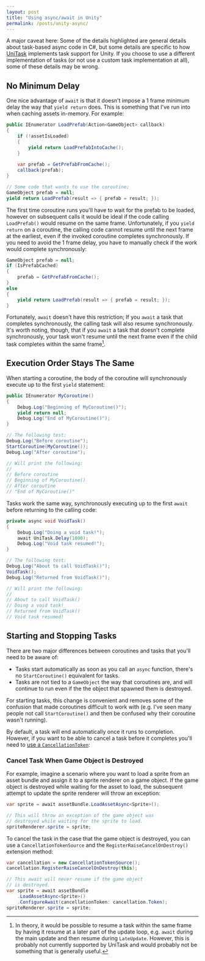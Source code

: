 ```yaml
---
layout: post
title: "Using async/await in Unity"
permalink: /posts/unity-async/
---
```


A major caveat here: Some of the details highlighted are general details about task-based async code in C#, but some details are specific to how [UniTask][unitask] implements task support for Unity. If you choose to use a different implementation of tasks (or not use a custom task implementation at all), some of these details may be wrong.

## No Minimum Delay

One nice advantage of `await` is that it doesn't impose a 1 frame minimum delay the way that `yield return` does. This is something that I've run into when caching assets in-memory. For example:

```c#
public IEnumerator LoadPrefab(Action<GameObject> callback)
{
    if (!assetIsLoaded)
    {
        yield return LoadPrefabIntoCache();
    }
    
    var prefab = GetPrefabFromCache();
    callback(prefab);
}

// Some code that wants to use the coroutine;
GameObject prefab = null;
yield return LoadPrefab(result => { prefab = result; });
```

The first time coroutine runs you'll have to wait for the prefab to be loaded, however on subsequent calls it would be ideal if the code calling `LoadPrefab()` would resume on the same frame. Unfortunately, if you `yield return` on a coroutine, the calling code cannot resume until the next frame at the earliest, even if the invoked coroutine completes synchronously. If you need to avoid the 1 frame delay, you have to manually check if the work would complete synchronously:

```c#
GameObject prefab = null;
if (IsPrefabCached)
{
    prefab = GetPrefabFromCache();
}
else
{
    yield return LoadPrefab(result => { prefab = result; });
}
```

Fortunately, `await` doesn't have this restriction; If you `await` a task that completes synchronously, the calling task will also resume synchronously. It's worth noting, though, that if you `await` a task that doesn't complete synchronously, your task won't resume until the next frame even if the child task completes within the same frame[^sub-frame-await].

## Execution Order Stays The Same

When starting a coroutine, the body of the coroutine will synchronously execute up to the first `yield` statement:

```c#
public IEnumerator MyCoroutine()
{
    Debug.Log("Beginning of MyCoroutine()");
    yield return null;
    Debug.Log("End of MyCoroutine()");
}

// The following test:
Debug.Log("Before coroutine");
StartCoroutine(MyCoroutine());
Debug.Log("After coroutine");

// Will print the following:
//
// Before coroutine
// Beginning of MyCoroutine()
// After coroutine
// "End of MyCoroutine()"
```

Tasks work the same way, synchronously executing up to the first `await` before returning to the calling code:

```c#
private async void VoidTask()
{
    Debug.Log("Doing a void task!");
    await UniTask.Delay(1000);
    Debug.Log("Void task resumed!");
}

// The following test:
Debug.Log("About to call VoidTask()");
VoidTask();
Debug.Log("Returned from VoidTask()");

// Will print the following:
//
// About to call VoidTask()
// Doing a void task!
// Returned from VoidTask()
// Void task resumed!
```

## Starting and Stopping Tasks

There are two major differences between coroutines and tasks that you'll need to be aware of:

* Tasks start automatically as soon as you call an `async` function, there's no `StartCoroutine()` equivalent for tasks.
* Tasks are not tied to a `GameObject` the way that coroutines are, and will continue to run even if the the object that spawned them is destroyed.

For starting tasks, this change is convenient and removes some of the confusion that made coroutines difficult to work with (e.g. I've seen many people not call `StartCoroutine()` and then be confused why their coroutine wasn't running).

By default, a task will end automatically once it runs to completion. However, if you want to be able to cancel a task before it completes you'll need to [use a `CancellationToken`](https://docs.microsoft.com/en-us/dotnet/standard/parallel-programming/how-to-cancel-a-task-and-its-children):



### Cancel Task When Game Object is Destroyed

For example, imagine a scenario where you want to load a sprite from an asset bundle and assign it to a sprite renderer on a game object. If the game object is destroyed while waiting for the asset to load, the subsequent attempt to update the sprite renderer will throw an exception:

```c#
var sprite = await assetBundle.LoadAssetAsync<Sprite>();

// This will throw an exception of the game object was
// destroyed while waiting for the sprite to load.
spriteRenderer.sprite = sprite;
```

To cancel the task in the case that the game object is destroyed, you can use a `CancellationTokenSource` and the `RegisterRaiseCancelOnDestroy()` extension method:

```c#
var cancellation = new CancellationTokenSource();
cancellation.RegisterRaiseCancelOnDestroy(this);

// This await will never resume if the game object
// is destroyed.
var sprite = await assetBundle
    .LoadAssetAsync<Sprite>()
    .ConfigureAwait(cancellationToken: cancellation.Token);
spriteRenderer.sprite = sprite;
```



[unitask]: https://github.com/Cysharp/UniTask	"The UniTask package for Unity"

[^sub-frame-await]: In theory, it would be possible to resume a task within the same frame by having it resume at a later part of the update loop, e.g. `await` during the main update and then resume during `LateUpdate`. However, this is probably not currently supported by UniTask and would probably not be something that is generally useful.

